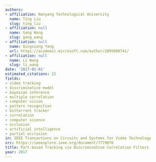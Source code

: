 ```yaml
---
authors:
- affiliation: Nanyang Technological University
  name: Ting Liu
  slug: ting_liu
- affiliation: null
  name: Gang Wang
  slug: gang_wang
- affiliation: null
  name: Qingxiong Yang
  url: https://academic.microsoft.com/author/2095808741/
- affiliation: null
  name: Li Wang
  slug: li_wang
date: '2017-01-01'
estimated_citations: 22
fields:
- video tracking
- discriminative model
- bayesian inference
- multiple correlation
- computer vision
- pattern recognition
- bittorrent tracker
- correlation
- computer science
- occlusion
- artificial intelligence
- partial occlusion
in: IEEE Transactions on Circuits and Systems for Video Technology
src: https://ieeexplore.ieee.org/document/7779076
title: Part-based Tracking via Discriminative Correlation Filters
year: 2017
---
```

